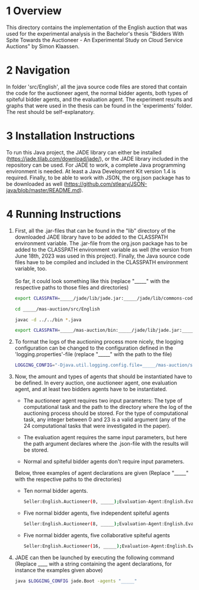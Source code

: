 # 1 Overview

This directory contains the implementation of the English auction that was used for the experimental analysis in the Bachelor's thesis "Bidders With Spite Towards the Auctioneer - An Experimental Study on Cloud Service Auctions" by Simon Klaassen. 

# 2 Navigation

In folder 'src/English', all the java source code files are stored that contain the code for the auctioneer agent, the normal bidder agents, both types of spiteful bidder agents, and the evaluation agent. The experiment results and graphs that were used in the thesis can be found in the 'experiments' folder. The rest should be self-explanatory.

# 3 Installation Instructions

To run this Java project, the JADE library can either be installed (https://jade.tilab.com/download/jade/), or the JADE library included in the repository can be used. For JADE to work, a complete Java programming environment is needed. At least a Java Development Kit version 1.4 is required. Finally, to be able to work with JSON, the org.json package has to be downloaded as well (https://github.com/stleary/JSON-java/blob/master/README.md).

# 4 Running Instructions

1. First, all the .jar-files that can be found in the "lib" directory of the downloaded JADE library have to be added to the CLASSPATH environment variable. The .jar-file from the org.json package has to be added to the CLASSPATH environment variable as well (the version from June 18th, 2023 was used in this project). Finally, the Java source code files have to be compiled and included in the CLASSPATH environment variable, too. <br><br>So far, it could look something like this (replace "_____" with the respective paths to those files and directories)

    ``````bash
    export CLASSPATH=_____/jade/lib/jade.jar:_____/jade/lib/commons-codec/commons-codec-1.3.jar:/_____/json-20230618.jar

    cd _____/mas-auction/src/English

    javac -d ../../bin *.java

    export CLASSPATH=_____/mas-auction/bin:_____/jade/lib/jade.jar:_____/jade/lib/commons-codec/commons-codec-1.3.jar:/_____/json-20230618.jar 
    ```````

2. To format the logs of the auctioning process more nicely, the logging configuration can be changed to the configuration defined in the 'logging.properties'-file (replace "_____" with the path to the file)
    ``````bash
    LOGGING_CONFIG="-Djava.util.logging.config.file=_____/mas-auction/src/English/logging.properties"
    ```````
    
3. Now, the amount and types of agents that should be instantiated have to be defined. In every auction, one auctioneer agent, one evaluation agent, and at least two bidders agents have to be instantiated. 
        
    - The auctioneer agent requires two input parameters: The type of computational task and the path to the directory where the log of the auctioning process should be stored. For the type of computational task, any integer between 0 and 23 is a valid argument (any of the 24 computational tasks that were investigated in the paper).

    - The evaluation agent requires the same input parameters, but here the path argument declares where the .json-file with the results will be stored.

    - Normal and spiteful bidder agents don't require input parameters.

    Below, three examples of agent declarations are given (Replace "_____" with the respective paths to the directories)

    - Ten normal bidder agents.

        ``````bash
        Seller:English.Auctioneer(0, _____);Evaluation-Agent:English.EvaluationAgent(0, _____);Bidder1:English.Bidder;Bidder2:English.Bidder;Bidder3:English.Bidder;Bidder4:English.Bidder;Bidder5:English.Bidder;Bidder6:English.Bidder;Bidder7:English.Bidder;Bidder8:English.Bidder;Bidder9:English.Bidder;Bidder10:English.Bidder
        ```````

    - Five normal bidder agents, five independent spiteful agents

        ``````bash
        Seller:English.Auctioneer(8, _____);Evaluation-Agent:English.EvaluationAgent(8, _____);Bidder1:English.Bidder;Bidder2:English.Bidder;Bidder3:English.Bidder;Bidder4:English.Bidder;Bidder5:English.Bidder;MaliciousAgentSolo1:English.MaliciousAgentSolo;MaliciousAgentSolo2:English.MaliciousAgentSolo;MaliciousAgentSolo3:English.MaliciousAgentSolo;MaliciousAgentSolo4:English.MaliciousAgentSolo;MaliciousAgentSolo5:English.MaliciousAgentSolo
        ```````

    - Five normal bidder agents, five collaborative spiteful agents

        ``````bash
        Seller:English.Auctioneer(16, _____);Evaluation-Agent:English.EvaluationAgent(16, _____);Bidder1:English.Bidder;Bidder2:English.Bidder;Bidder3:English.Bidder;Bidder4:English.Bidder;Bidder5:English.Bidder;MaliciousAgentSolo1:English.MaliciousAgentSolo;MaliciousAgentSolo2:English.MaliciousAgentSolo;MaliciousAgentSolo3:English.MaliciousAgentSolo;MaliciousAgentSolo4:English.MaliciousAgentSolo;MaliciousAgentSolo5:English.MaliciousAgentSolo
        ```````

4. JADE can then be launched by executing the following command (Replace ____ with a string containing the agent declarations, for instance the examples given above)

    ``````bash
    java $LOGGING_CONFIG jade.Boot -agents "_____"
    ```````
